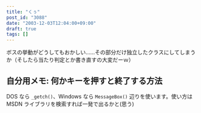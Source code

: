 ```yaml
---
title: "くぅ"
post_id: "3088"
date: "2003-12-03T12:04:00+09:00"
draft: true
tags: []
---
```



ボスの挙動がどうしてもおかしい……その部分だけ独立したクラスにしてしまうか（そしたら当たり判定とか書き直すの大変だーｗ）
## 自分用メモ: 何かキーを押すと終了する方法
DOS なら `_getch()`、Windows なら `MessageBox()` 辺りを使います。使い方は MSDN ライブラリを検索すれば一発で出るかと(思う)
